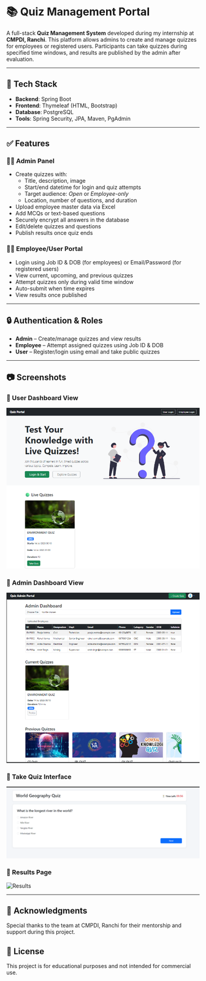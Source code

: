 # 📚 Quiz Management Portal

A full-stack **Quiz Management System** developed during my internship at **CMPDI, Ranchi**. This platform allows admins to create and manage quizzes for employees or registered users. Participants can take quizzes during specified time windows, and results are published by the admin after evaluation.

---

## 🚀 Tech Stack

- **Backend**: Spring Boot  
- **Frontend**: Thymeleaf (HTML, Bootstrap)  
- **Database**: PostgreSQL  
- **Tools**: Spring Security, JPA, Maven, PgAdmin  

---

## ✅ Features

### 👩‍💼 Admin Panel
- Create quizzes with:
  - Title, description, image
  - Start/end datetime for login and quiz attempts
  - Target audience: *Open* or *Employee-only*
  - Location, number of questions, and duration
- Upload employee master data via Excel
- Add MCQs or text-based questions
- Securely encrypt all answers in the database
- Edit/delete quizzes and questions
- Publish results once quiz ends

### 🧑‍💻 Employee/User Portal
- Login using Job ID & DOB (for employees) or Email/Password (for registered users)
- View current, upcoming, and previous quizzes
- Attempt quizzes only during valid time window
- Auto-submit when time expires
- View results once published

---

## 🔒 Authentication & Roles

- **Admin** – Create/manage quizzes and view results  
- **Employee** – Attempt assigned quizzes using Job ID & DOB  
- **User** – Register/login using email and take public quizzes

---

## 📷 Screenshots
### 🔹 User Dashboard View
![Dashboard](quiz/uploads/home-page.png)

### 🔹 Admin Dashboard View
![Dashboard](quiz/uploads/ADMIN-HOME-FINAL.png)

### 🔹 Take Quiz Interface
![Take Quiz](quiz/uploads/take-quiz.png)

### 🔹 Results Page
![Results](quiz/uploads/view-results.png)


---

## 🙌 Acknowledgments
Special thanks to the team at CMPDI, Ranchi for their mentorship and support during this project.

## 📜 License
This project is for educational purposes and not intended for commercial use.
